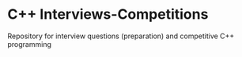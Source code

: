 # C++ Interviews-Competitions

Repository for interview questions (preparation) and competitive C++ programming
